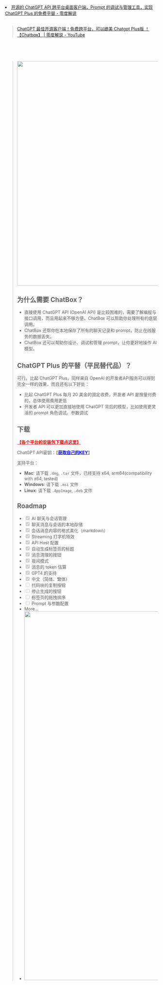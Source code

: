 <li><a href="https://www.freedidi.com/8875.html">开源的 ChatGPT API 跨平台桌面客户端，Prompt 的调试与管理工具，实现 ChatGPT Plus 的免费平替 - 零度解说</a>
</li><br>
<blockquote>
<a href="https://www.youtube.com/watch?v=aXjqsC1ennY">ChatGPT 最佳开源客户端！免费跨平台，可以媲美 Chatgpt Plus版 ！【Chatbox】 | 零度解说 - YouTube</a>
</blockquote>
<br><br>
<blockquote>
<h2 dir="auto"><a href="https://www.freedidi.com/wp-content/uploads/2023/03/demo3.gif"><img decoding="async" class="aligncenter wp-image-8877" src="https://www.freedidi.com/wp-content/uploads/2023/03/demo3.gif" alt="" width="988" height="739" /></a></h2>
<h2 dir="auto">为什么需要 ChatBox？</h2>
<ul dir="auto">
<li>直接使用 ChatGPT API (OpenAI API) 是比较困难的，需要了解编程与接口调用，而且用起来不够方便。ChatBox 可以帮助你处理所有的底层调用。</li>
<li>ChatBox 还帮你在本地保存了所有的聊天记录和 prompt，防止在线服务的数据丢失。</li>
<li>ChatBox 还可以帮助你设计、调试和管理 prompt，让你更好地操作 AI 模型。</li>
</ul>
<h2 dir="auto"><a id="user-content-chatgpt-plus-的平替平民替代品" class="anchor" href="https://github.com/Bin-Huang/chatbox/blob/main/README-CN.md#chatgpt-plus-%E7%9A%84%E5%B9%B3%E6%9B%BF%E5%B9%B3%E6%B0%91%E6%9B%BF%E4%BB%A3%E5%93%81" aria-hidden="true"></a>ChatGPT Plus 的平替（平民替代品）？</h2>
<p dir="auto">可行。比起 ChatGPT Plus，同样来自 OpenAI 的开发者API服务可以得到完全一样的效果，而且还有以下好处：</p>
<ul dir="auto">
<li>比起 ChatGPT Plus 每月 20 美金的固定收费，开发者 API 是按量付费的，总体使用费用更低</li>
<li>开发者 API 可以更加直接地使用 ChatGPT 背后的模型，比如使用更灵活的 prompt 角色调试、参数调试</li>
</ul>
<h2 dir="auto"><a id="user-content-下载" class="anchor" href="https://github.com/Bin-Huang/chatbox/blob/main/README-CN.md#%E4%B8%8B%E8%BD%BD" aria-hidden="true"></a>下载</h2>
<p dir="auto"><span style="color: #ff0000;"><strong><a style="color: #ff0000;" href="https://github.com/Bin-Huang/chatbox/releases">【各个平台的安装包下载点这里】</a></strong></span></p>
<p dir="auto">ChatGPT API密钥：【<strong><span style="color: #0000ff;"><a style="color: #0000ff;" href="https://platform.openai.com/account/api-keys">获取自己的KEY</a></span></strong>】</p>
<p dir="auto">支持平台：</p>
<ul dir="auto">
<li><strong>Mac</strong>: 请下载 <code>.dmg</code>, <code>.tar</code> 文件，已经支持 x64, arm64(compatibility with x64, tested)</li>
<li><strong>Windows</strong>: 请下载 <code>.msi</code> 文件</li>
<li><strong>Linux</strong>: 请下载 <code>.AppImage</code>, <code>.deb</code> 文件</li>
</ul>
<h2 dir="auto"><a id="user-content-roadmap" class="anchor" href="https://github.com/Bin-Huang/chatbox/blob/main/README-CN.md#roadmap" aria-hidden="true"></a>Roadmap</h2>
<ul class="contains-task-list">
<li class="task-list-item"><input id="" class="task-list-item-checkbox" checked="checked" disabled="disabled" type="checkbox" /> AI 聊天与会话管理</li>
<li class="task-list-item"><input id="" class="task-list-item-checkbox" checked="checked" disabled="disabled" type="checkbox" /> 聊天消息与会话的本地存储</li>
<li class="task-list-item"><input id="" class="task-list-item-checkbox" checked="checked" disabled="disabled" type="checkbox" /> 会话消息内容的格式美化（markdown）</li>
<li class="task-list-item"><input id="" class="task-list-item-checkbox" checked="checked" disabled="disabled" type="checkbox" /> Streaming 打字机特效</li>
<li class="task-list-item"><input id="" class="task-list-item-checkbox" checked="checked" disabled="disabled" type="checkbox" /> API Host 配置</li>
<li class="task-list-item"><input id="" class="task-list-item-checkbox" checked="checked" disabled="disabled" type="checkbox" /> 自动生成标签页的标题</li>
<li class="task-list-item"><input id="" class="task-list-item-checkbox" checked="checked" disabled="disabled" type="checkbox" /> 消息清理的按钮</li>
<li class="task-list-item"><input id="" class="task-list-item-checkbox" checked="checked" disabled="disabled" type="checkbox" /> 夜间模式</li>
<li class="task-list-item"><input id="" class="task-list-item-checkbox" checked="checked" disabled="disabled" type="checkbox" /> 消息的 token 估算</li>
<li class="task-list-item"><input id="" class="task-list-item-checkbox" checked="checked" disabled="disabled" type="checkbox" /> GPT4 的支持</li>
<li class="task-list-item"><input id="" class="task-list-item-checkbox" checked="checked" disabled="disabled" type="checkbox" /> 中文（简体、繁体）</li>
<li class="task-list-item"><input id="" class="task-list-item-checkbox" disabled="disabled" type="checkbox" /> 代码块的复制按钮</li>
<li class="task-list-item"><input id="" class="task-list-item-checkbox" disabled="disabled" type="checkbox" /> 停止生成的按钮</li>
<li class="task-list-item"><input id="" class="task-list-item-checkbox" disabled="disabled" type="checkbox" /> 标签页的拖拽排序</li>
<li class="task-list-item"><input id="" class="task-list-item-checkbox" disabled="disabled" type="checkbox" /> Prompt 与参数配置</li>
<li>More&#8230;</li>
<li><a href="https://www.freedidi.com/wp-content/uploads/2023/03/demo2.png"><img decoding="async" loading="lazy" class="aligncenter size-full wp-image-8876" src="https://www.freedidi.com/wp-content/uploads/2023/03/demo2.png" alt="" width="1719" height="1214" srcset="https://www.freedidi.com/wp-content/uploads/2023/03/demo2.png 1719w, https://www.freedidi.com/wp-content/uploads/2023/03/demo2-1020x720.png 1020w, https://www.freedidi.com/wp-content/uploads/2023/03/demo2-768x542.png 768w, https://www.freedidi.com/wp-content/uploads/2023/03/demo2-1536x1085.png 1536w, https://www.freedidi.com/wp-content/uploads/2023/03/demo2-520x367.png 520w, https://www.freedidi.com/wp-content/uploads/2023/03/demo2-940x664.png 940w" sizes="(max-width: 1719px) 100vw, 1719px" /></a></li>
</ul>
</blockquote>
